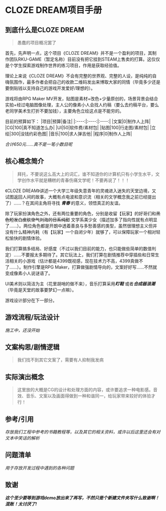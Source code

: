 
# CLOZE DREAM项目手册
## 到底什么是CLOZE DREAM
>愚蠢的项目概况罢了

首先，先声明一点，这个项目《CLOZE DREAM》并不是一个盈利的项目，其制作团队RKU-GAME（暂定名称）目前没有把它挂到STEAM上售卖的打算。这仅仅是个学生探索游戏制作世界的练习项目，作用是获取经验值。  

理论上来说《CLOZE DREAM》不会有完整的世界观、完整的人设，是纯纯的自嗨氛围作，最多作者会把自己的收款二维码发出来博取大家的同情（毕竟多少还是要倒贴钱以支持自己的游戏开发爱好/理想的）。

游戏将由RPG Maker MV开发，贴图是素材+改色+少量原创的，场景背景会结合实拍+经过电脑图像处理，主人公的像素小人会找人约稿（要么去约稿平台，要么老同学美术生打折不要加钱），主要角色立绘这点是不能穷的。

目前的预算如下：
|项目|预算|备注|
|:----:|:----:|:----:|
|文案|0|制作人上阵|
|CG|100|真不知道怎么办|
|UI|50|软件费/素材包|
|贴图|100|行走图/素材包|
|立绘|300|没钱约彩色图|
|音乐|100|求人弹吉他|
|程序|0|制作人上阵|

*合计650元……真不是一笔小数目呢*

## 核心概念简介
>拜托，不要说这么高大上的词汇，谁不知道你的计算机只有小学生水平，文学创作水平就是糟糕的青春伤痛文学呢！不要再说了！！！

《CLOZE DREAM》讲述一个大学三年级失意青年的灵魂进入迷失的天堂边境，又试图返回人间的故事，大概有点电波和意识流（相关的文学概念我之前已经提出了）……？在其间主角将寻找 ***青春*** 的意义，领悟真正的友谊。

除了玩家扮演角色之外，还有两位重要的角色，分别是收留【玩家】的好哥们和~~黑色短发白皮肤空气刘海的日系纯甜~~ 文学系美少女（描述加多了指向性就有点明显了……）。两位角色都是开朗中透着善良与多愁善感的类型，虽然很理想主义但并没有什么精神内耗（有【玩家】一个自闭少年）就够了，可以保障玩家一个相对轻松愉快的剧情体验。

我们打算搞多结局、好感度（不过以我们目前的能力，也只能做些简单的数值判定）……不要报太多期待了。其它玩法上，我们打算在剧情推荐中穿插些和日常生活相关的小游戏（估计都是4399既视感，现在技术力不高，4399真做不了……）。制作引擎是RPG Maker，打算做强剧情导向的，文案好好写……不然就变成像素小人说谜语了。

UI美术则以简洁为主（花里胡哨的做不来），音乐打算采用***盯鞋*** 或者***合成器浪潮***（毕竟是天堂的故事要梦幻一点嘛）。

游戏设计部分在下一部分。

## 游戏流程/玩法设计
*施工中，还没开始*

## 文案构思/剧情逻辑
> 我们找不到其它文案了，需要有人抑制我发病

## 实际演出概念
>这里放的大概是CG的设计和处理方面的内容，或许要追求一种电影感。音效、音乐、文案以及画面得做到一种和谐同一，给玩家带来较好的体验才行！

## 参考/引用
*存放我们工程中参考的书籍教程等，以及其它的相关资料，或许以后这里还会有对文本中笑话的解析*

## 问题清单
*用于存放开发过程中遇到的各种问题*

## 致谢
***这个至少要等到游戏demo放出来了再写，不然只是个新建文件夹写什么致谢啊！混账！太讨厌了!***


